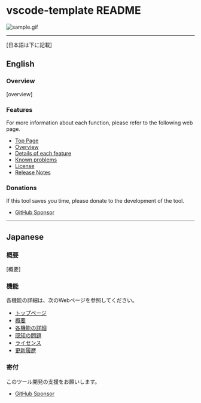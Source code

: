 # vscode-template README

![sample.gif]()

----

[日本語は下に記載]

## English

### Overview

[overview]

### Features

For more information about each function, please refer to the following web page.

* [Top Page]()
* [Overview]()
* [Details of each feature]()
* [Known problems]()
* [License]()
* [Release Notes]()

### Donations

If this tool saves you time, please donate to the development of the tool.

* [GitHub Sponsor](https://github.com/sponsors/TatsuyaNakamori)

------------------------------------------------------------------------

## Japanese

### 概要

[概要]

### 機能

各機能の詳細は、次のWebページを参照してください。

* [トップページ]()
* [概要]()
* [各機能の詳細]()
* [既知の問題]()
* [ライセンス]()
* [更新履歴]()

### 寄付

このツール開発の支援をお願いします。

* [GitHub Sponsor](https://github.com/sponsors/TatsuyaNakamori)
